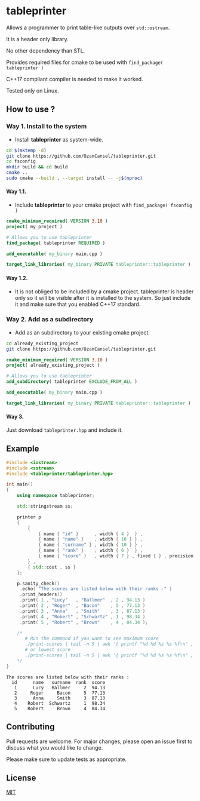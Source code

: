 # tableprinter
Allows a programmer to print table-like outputs over `std::ostream`.

It is a header only library.

No other dependency than STL.

Provides required files for cmake to be used with `find_package( tableprinter )`

C++17 compliant compiler is needed to make it worked.

Tested only on Linux.

## How to use ?
### Way 1. Install to the system
- Install __tableprinter__ as system-wide.
```bash
cd $(mktemp -d)
git clone https://github.com/OzanCansel/tableprinter.git
cd fsconfig
mkdir build && cd build
cmake ..
sudo cmake --build . --target install -- -j$(nproc)
```


#### Way 1.1.
- Include __tableprinter__ to your cmake project with `find_package( fsconfig )`
``` cmake
cmake_minimum_required( VERSION 3.10 )
project( my_project )

# Allows you to use tableprinter
find_package( tableprinter REQUIRED )

add_executable( my_binary main.cpp )

target_link_libraries( my_binary PRIVATE tableprinter::tableprinter )
```

#### Way 1.2.
- It is not obliged to be included by a cmake project. tableprinter is header only so it will be visible after it is installed to the system. So just include it and make sure that you enabled C++17 standard.

### Way 2. Add as a subdirectory
- Add as an subdirectory to your existing cmake project.

```bash
cd already_existing_project
git clone https://github.com/OzanCansel/tableprinter.git
```
``` cmake
cmake_minimum_required( VERSION 3.10 )
project( already_existing_project )

# Allows you to use tableprinter
add_subdirectory( tableprinter EXCLUDE_FROM_ALL )

add_executable( my_binary main.cpp )

target_link_libraries( my_binary PRIVATE tableprinter::tableprinter )
```

#### Way 3.
Just download `tableprinter.hpp` and include it.

## Example

``` C++
#include <iostream>
#include <sstream>
#include <tableprinter/tableprinter.hpp>

int main()
{
    using namespace tableprinter;

    std::stringstream ss;

    printer p
    {
        {
            { name { "id" }      , width { 4 }  } ,
            { name { "name" }    , width { 10 } } ,
            { name { "surname" } , width { 10 } } ,
            { name { "rank" }    , width { 6 }  } ,
            { name { "score" }   , width { 7 } , fixed { } , precision { 2 } }
        } ,
        { std::cout , ss }
    };

    p.sanity_check()
     .echo( "The scores are listed below with their ranks :" )
     .print_headers()
     .print( 1 , "Lucy"   , "Ballmer"  , 2 , 94.13 )
     .print( 2 , "Roger"  , "Bacon"    , 5 , 77.13 )
     .print( 3 , "Anna"   , "Smith"    , 3 , 87.13 )
     .print( 4 , "Robert" , "Schwartz" , 1 , 98.34 )
     .print( 5 , "Robert" , "Brown"    , 4 , 84.34 );

    /*
       # Run the command if you want to see maximum score
       ./print-scores | tail -n 5 | awk '{ printf "%d %d %s %s %f\n" , $4 , $1 , $2 , $3 , $5 }' | sort | head -n 1 | awk '{ print $5 }'
       # or lowest score
       ./print-scores | tail -n 5 | awk '{ printf "%d %d %s %s %f\n" , $4 , $1 , $2 , $3 , $5 }' | sort | tac | head -n 1 | awk '{ print $5 }'
    */
}
```

```console
The scores are listed below with their ranks :
  id      name   surname  rank  score
   1      Lucy   Ballmer     2  94.13
   2     Roger     Bacon     5  77.13
   3      Anna     Smith     3  87.13
   4    Robert  Schwartz     1  98.34
   5    Robert     Brown     4  84.34
```

## Contributing
Pull requests are welcome. For major changes, please open an issue first to discuss what you would like to change.

Please make sure to update tests as appropriate.

## License
[MIT](https://raw.githubusercontent.com/OzanCansel/tableprinter/master/LICENSE)
